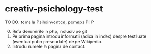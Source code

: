 # creativ-psichology-test
TO DO: tema la Psihoinventica, perhaps PHP

0. Refa denumirile in php, inclusiv pe git
1. Pe prima pagina introdu informatii (adica in index) despre test luate (eventual putin prescurtate) de pe Wikipedia.
2. Introdu numele la pagina de contact.